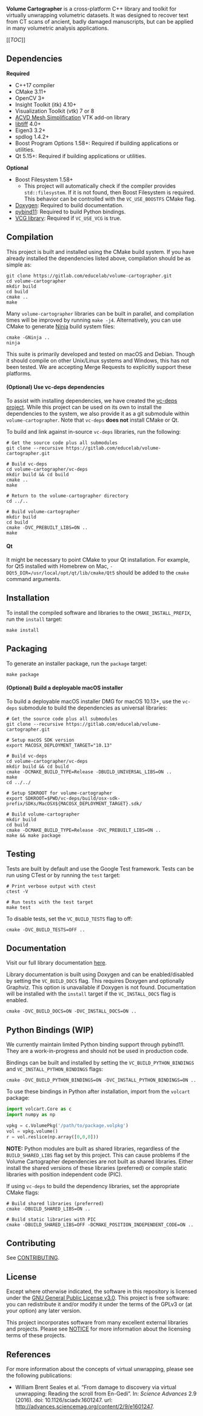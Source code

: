 **Volume Cartographer** is a cross-platform C++ library and toolkit for 
virtually unwrapping volumetric datasets. It was designed to recover text from 
CT scans of ancient, badly damaged manuscripts, but can be applied in many 
volumetric analysis applications.

[[_TOC_]]

## Dependencies
**Required**
* C++17 compiler
* CMake 3.11+
* OpenCV 3+
* Insight Toolkit (itk) 4.10+
* Visualization Toolkit (vtk) 7 or 8
* [ACVD Mesh Simplification](https://github.com/csparker247/ACVD) VTK add-on 
library
* [libtiff](https://gitlab.com/libtiff/libtiff) 4.0+
* Eigen3 3.2+
* spdlog 1.4.2+
* Boost Program Options 1.58+: Required if building applications or utilities.
* Qt 5.15+: Required if building applications or utilities.

**Optional**
* Boost Filesystem 1.58+
    - This project will automatically check if the compiler provides 
    `std::filesystem`. If it is not found, then Boost Filesystem is required. 
    This behavior can be controlled with the `VC_USE_BOOSTFS` CMake flag.
* [Doxygen](http://www.doxygen.org/): Required to build 
documentation.
* [pybind11](https://github.com/pybind/pybind11): Required to build Python 
bindings.
* [VCG library](https://github.com/cnr-isti-vclab/vcglib): Required if 
`VC_USE_VCG` is true.

## Compilation  
This project is built and installed using the CMake build system. If you have 
already installed the dependencies listed above, compilation should be as simple 
as:  
```shell
git clone https://gitlab.com/educelab/volume-cartographer.git
cd volume-cartographer
mkdir build
cd build
cmake ..
make
```

Many `volume-cartographer` libraries can be built in parallel, and compilation 
times will be improved by running `make -j4`. Alternatively, you can use CMake 
to generate [Ninja](https://ninja-build.org/) build system files:  
```shell
cmake -GNinja ..
ninja
```

This suite is primarily developed and tested on macOS and Debian. Though it 
should compile on other Unix/Linux systems and Windows, this has not been 
tested. We are accepting Merge Requests to explicitly support these platforms.

#### (Optional) Use vc-deps dependencies
To assist with installing dependencies, we have created the 
[vc-deps project](https://gitlab.com/educelab/vc-deps). While this project can 
be used on its own to install the dependencies to the system, we also provide 
it as a git submodule within `volume-cartographer`. Note that `vc-deps` 
**does not** install CMake or Qt.  

To build and link against in-source `vc-deps` libraries, run the following:  
```shell
# Get the source code plus all submodules
git clone --recursive https://gitlab.com/educelab/volume-cartographer.git

# Build vc-deps
cd volume-cartographer/vc-deps
mkdir build && cd build
cmake ..
make

# Return to the volume-cartographer directory
cd ../..

# Build volume-cartographer
mkdir build
cd build
cmake -DVC_PREBUILT_LIBS=ON ..
make
```

#### Qt
It might be necessary to point CMake to your Qt installation. For example, 
for Qt5 installed with Homebrew on Mac, 
`-DQt5_DIR=/usr/local/opt/qt/lib/cmake/Qt5` should be added to the `cmake` 
command arguments.

## Installation
To install the compiled software and libraries to the `CMAKE_INSTALL_PREFIX`, 
run the `install` target:
```shell
make install
```

## Packaging

To generate an installer package, run the `package` target:
```shell
make package
```

#### (Optional) Build a deployable macOS installer
To build a deployable macOS installer DMG for macOS 10.13+, use the `vc-deps` 
submodule to build the dependencies as universal libraries:
```shell
# Get the source code plus all submodules
git clone --recursive https://gitlab.com/educelab/volume-cartographer.git

# Setup macOS SDK version
export MACOSX_DEPLOYMENT_TARGET="10.13"

# Build vc-deps
cd volume-cartographer/vc-deps
mkdir build && cd build
cmake -DCMAKE_BUILD_TYPE=Release -DBUILD_UNIVERSAL_LIBS=ON ..
make
cd ../../

# Setup SDKROOT for volume-cartographer
export SDKROOT=$PWD/vc-deps/build/osx-sdk-prefix/SDKs/MacOSX${MACOSX_DEPLOYMENT_TARGET}.sdk/

# Build volume-cartographer
mkdir build
cd build
cmake -DCMAKE_BUILD_TYPE=Release -DVC_PREBUILT_LIBS=ON ..
make && make package
```

## Testing
Tests are built by default and use the Google Test framework. Tests can be run 
using CTest or by running the `test` target:
```shell
# Print verbose output with ctest
ctest -V

# Run tests with the test target
make test
```

To disable tests, set the `VC_BUILD_TESTS` flag to off:
```shell
cmake -DVC_BUILD_TESTS=OFF ..
```

## Documentation
Visit our full library documentation 
[here](https://educelab.gitlab.io/volume-cartographer/docs/).

Library documentation is built using Doxygen and can be enabled/disabled by 
setting the `VC_BUILD_DOCS` flag. This requires Doxygen and optionally Graphviz.
This option is unavailable if Doxygen is not found. Documentation will be 
installed with the `install` target if the `VC_INSTALL_DOCS` flag is enabled.

```shell
cmake -DVC_BUILD_DOCS=ON -DVC_INSTALL_DOCS=ON ..
```

## Python Bindings (WIP)
We currently maintain limited Python binding support through pybind11. They are 
a work-in-progress and should not be used in production code.  

Bindings can be built and installed by setting the 
`VC_BUILD_PYTHON_BINDINGS` and `VC_INSTALL_PYTHON_BINDINGS` flags:
```shell
cmake -DVC_BUILD_PYTHON_BINDINGS=ON -DVC_INSTALL_PYTHON_BINDINGS=ON ..
```

To use these bindings in Python after installation, import from the 
`volcart` package:
```python
import volcart.Core as c
import numpy as np

vpkg = c.VolumePkg('/path/to/package.volpkg')
vol = vpkg.volume()
r = vol.reslice(np.array([0,0,0]))
```

__NOTE:__ Python modules are built as shared libraries, regardless of the 
`BUILD_SHARED_LIBS` flag set by this project. This can cause problems if the 
Volume Cartographer dependencies are not built as shared libraries. Either 
install the shared versions of these libraries (preferred) or compile static 
libraries with position independent code (PIC).

If using `vc-deps` to build the dependency libraries, set the appropriate CMake 
flags:
```shell
# Build shared libraries (preferred)
cmake -DBUILD_SHARED_LIBS=ON ..

# Build static libraries with PIC
cmake -DBUILD_SHARED_LIBS=OFF -DCMAKE_POSITION_INDEPENDENT_CODE=ON ..
```

## Contributing

See [CONTRIBUTING](CONTRIBUTING.md).

## License
Except where otherwise indicated, the software in this repository is licensed 
under the [GNU General Public License v3.0](LICENSE). This project is free 
software: you can redistribute it and/or modify it under the terms of the GPLv3 
or (at your option) any later version.

This project incorporates software from many excellent external libraries and 
projects. Please see [NOTICE](NOTICE) for more information about the licensing 
terms of these projects.

## References
For more information about the concepts of virtual unwrapping, please see the 
following publications:
* William Brent Seales et al. “From damage to discovery via virtual unwrapping: 
Reading the scroll from En-Gedi”. In: _Science Advances_ 2.9 (2016). 
doi: 10.1126/sciadv.1601247. 
url: http://advances.sciencemag.org/content/2/9/e1601247.